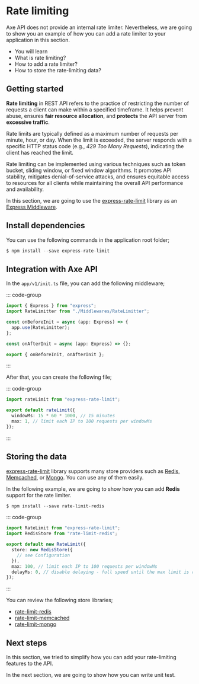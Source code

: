 # Rate limiting

<p class="description">
Axe API does not provide an internal rate limiter. Nevertheless, we are going to show you an example of how you can add a rate limiter to your application in this section.
</p>

<ul class="intro">
  <li>You will learn</li>
  <li>What is rate limiting?</li>
  <li>How to add a rate limiter?</li>
  <li>How to store the rate-limiting data?</li>
</ul>

## Getting started

**Rate limiting** in REST API refers to the practice of restricting the number of requests a client can make within a specified timeframe. It helps prevent abuse, ensures **fair resource allocation**, and **protects** the API server from **excessive traffic**.

Rate limits are typically defined as a maximum number of requests per minute, hour, or day. When the limit is exceeded, the server responds with a specific HTTP status code (e.g., _429 Too Many Requests_), indicating the client has reached the limit.

Rate limiting can be implemented using various techniques such as token bucket, sliding window, or fixed window algorithms. It promotes API stability, mitigates denial-of-service attacks, and ensures equitable access to resources for all clients while maintaining the overall API performance and availability.

In this section, we are going to use the [express-rate-limit](https://www.npmjs.com/package/express-rate-limit) library as an [Express Middleware](https://expressjs.com/en/guide/using-middleware.html).

## Install dependencies

You can use the following commands in the application root folder;

```js
$ npm install --save express-rate-limit
```

## Integration with Axe API

In the `app/v1/init.ts` file, you can add the following middleware;

::: code-group

```ts [app/v1/init.ts]
import { Express } from "express";
import RateLimitter from "./Middlewares/RateLimitter";

const onBeforeInit = async (app: Express) => {
  app.use(RateLimitter);
};

const onAfterInit = async (app: Express) => {};

export { onBeforeInit, onAfterInit };
```

:::

After that, you can create the following file;

::: code-group

```ts [app/v1/Middlewares/RateLimitter.ts]
import rateLimit from "express-rate-limit";

export default rateLimit({
  windowMs: 15 * 60 * 1000, // 15 minutes
  max: 1, // limit each IP to 100 requests per windowMs
});
```

:::

## Storing the data

[express-rate-limit](https://www.npmjs.com/package/express-rate-limit) library supports many store providers such as [Redis](https://redis.io/), [Memcached](https://memcached.org/), or [Mongo](https://www.mongodb.com/). You can use any of them easily.

In the following example, we are going to show how you can add **Redis** support for the rate limiter.

```js
$ npm install --save rate-limit-redis
```

::: code-group

```ts [app/v1/Middlewares/RateLimitter.ts]
import RateLimit from "express-rate-limit";
import RedisStore from "rate-limit-redis";

export default new RateLimit({
  store: new RedisStore({
    // see Configuration
  }),
  max: 100, // limit each IP to 100 requests per windowMs
  delayMs: 0, // disable delaying - full speed until the max limit is reached
});
```

:::

You can review the following store libraries;

- [rate-limit-redis](https://www.npmjs.com/package/rate-limit-redis)
- [rate-limit-memcached](https://npmjs.org/package/rate-limit-memcached)
- [rate-limit-mongo](https://www.npmjs.com/package/rate-limit-mongo)

## Next steps

In this section, we tried to simplify how you can add your rate-limiting features to the API.

In the next section, we are going to show how you can write unit test.
